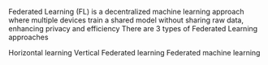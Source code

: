 Federated Learning (FL) is a decentralized machine learning approach where multiple devices train a shared model without sharing raw data, enhancing privacy and efficiency
There are 3 types of Federated Learning approaches

Horizontal learning
Vertical Federated learning
Federated machine learning

